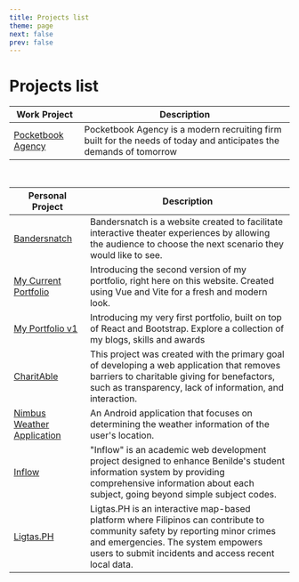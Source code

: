 ```yaml
---
title: Projects list
theme: page
next: false
prev: false
---
```


# Projects list

| Work Project                                            | Description | 
|-------------------------------------------------------------| --- |
| [Pocketbook Agency](/projects/pocketbook-agency) | Pocketbook Agency is a modern recruiting firm built for the needs of today and anticipates the demands of tomorrow|

<br />

| Personal Project                                            | Description | 
|-------------------------------------------------------------| --- |
| [Bandersnatch](/projects/bandersnatch) | Bandersnatch is a website created to facilitate interactive theater experiences by allowing the audience to choose the next scenario they would like to see.|
| [My Current Portfolio](https://simonpangan.netlify.app/)    | Introducing the second version of my portfolio, right here on this website. Created using Vue and Vite for a fresh and modern look.|
| [My Portfolio v1](https://simonpangan.github.io/portfolio/) | Introducing my very first portfolio, built on top of React and Bootstrap. Explore a collection of my blogs, skills and awards|
| [CharitAble](/projects/CharitAble)                          | This project was created with the primary goal of developing a web application that removes barriers to charitable giving for benefactors, such as transparency, lack of information, and interaction. |
| [Nimbus Weather Application](/projects/nimbus-weather)      | An Android application that focuses on determining the weather information of the user's location. |
| [Inflow](/projects/inflow)                                  | "Inflow" is an academic web development project designed to enhance Benilde's student information system by providing comprehensive information about each subject, going beyond simple subject codes. |
| [Ligtas.PH](/projects/ligtas-ph)                            | Ligtas.PH is an interactive map-based platform where Filipinos can contribute to community safety by reporting minor crimes and emergencies. The system empowers users to submit incidents and access recent local data.|